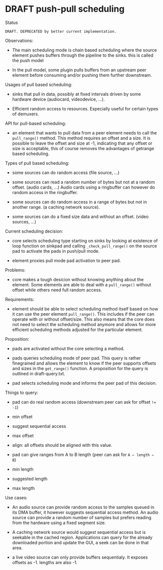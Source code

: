 # DRAFT push-pull scheduling

Status

    DRAFT. DEPRECATED by better current implementation.

Observations:

  - The main scheduling mode is chain based scheduling where the source
    element pushes buffers through the pipeline to the sinks. this is
    called the push model

  - In the pull model, some plugin pulls buffers from an upstream peer
    element before consuming and/or pushing them further downstream.

Usages of pull based scheduling:

  - sinks that pull in data, possibly at fixed intervals driven by some
    hardware device (audiocard, videodevice, …).

  - Efficient random access to resources. Especially useful for certain
    types of demuxers.

API for pull-based scheduling:

  - an element that wants to pull data from a peer element needs to call
    the `pull_range()` method. This method requires an offset and a
    size. It is possible to leave the offset and size at -1, indicating
    that any offset or size is acceptable, this of course removes the
    advantages of getrange based scheduling.

Types of pull based scheduling:

  - some sources can do random access (file source, …)

  - some sources can read a random number of bytes but not at a random
    offset. (audio cards, …) Audio cards using a ringbuffer can however
    do random access in the ringbuffer.

  - some sources can do random access in a range of bytes but not in
    another range. (a caching network source).

  - some sources can do a fixed size data and without an offset. (video
    sources, …)

Current scheduling decision:

  - core selects scheduling type starting on sinks by looking at
    existence of loop function on sinkpad and calling
    `_check_pull_range()` on the source pad to activate the pads in
    push/pull mode.

  - element proxies pull mode pad activation to peer pad.

Problems:

  - core makes a tough desicion without knowing anything about the
    element. Some elements are able to deal with a `pull_range()` without
    offset while others need full random access.

Requirements:

  - element should be able to select scheduling method itself based on
    how it can use the peer element `pull_range()`. This includes if the
    peer can operate with or without offset/size. This also means that
    the core does not need to select the scheduling method anymore and
    allows for more efficient scheduling methods adjusted for the
    particular element.

Proposition:

  - pads are activated without the core selecting a method.

  - pads queries scheduling mode of peer pad. This query is rather
    finegrained and allows the element to know if the peer supports
    offsets and sizes in the `get_range()` function. A proposition for the
    query is outlined in draft-query.txt.

  - pad selects scheduling mode and informs the peer pad of this
    decision.

Things to query:

  - pad can do real random access (downstream peer can ask for offset `!= -1`)

  - min offset

  - suggest sequential access

  - max offset

  - align: all offsets should be aligned with this value.

  - pad can give ranges from A to B length (peer can ask for `A ⇐ length ⇐ B`)

  - min length

  - suggested length

  - max length

Use cases:

  - An audio source can provide random access to the samples queued in
    its DMA buffer, it however suggests sequential access method. An
    audio source can provide a random number of samples but prefers
    reading from the hardware using a fixed segment size.

  - A caching network source would suggest sequential access but is
    seekable in the cached region. Applications can query for the
    already downloaded portion and update the GUI, a seek can be done in
    that area.

  - a live video source can only provide buffers sequentialy. It exposes
    offsets as -1. lengths are also -1.
